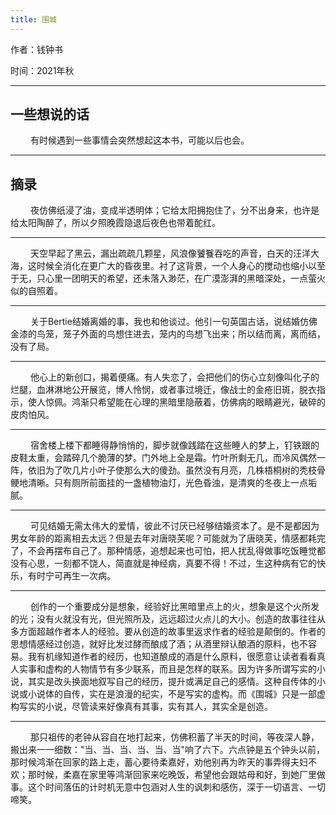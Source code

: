 ```yaml
---
title: 围城
---
```


<p>作者：钱钟书</p>
<p>时间：2021年秋</p>

---

## 一些想说的话
<p>
&emsp;&emsp;
有时候遇到一些事情会突然想起这本书，可能以后也会。
</p>

---

## 摘录

<p>
&emsp;&emsp;
夜仿佛纸浸了油，变成半透明体；它给太阳拥抱住了，分不出身来，也许是给太阳陶醉了，所以夕照晚霞隐退后夜色也带着酡红。
</p>

---

<p>
&emsp;&emsp;
天空早起了黑云，漏出疏疏几颗星，风浪像饕餮吞吃的声音，白天的汪洋大海，这时候全消化在更广大的昏夜里。衬了这背景，一个人身心的搅动也缩小以至于无，只心里一团明天的希望，还未落入渺茫，在广漠澎湃的黑暗深处，一点萤火似的自照着。
</p>

---

<p>
&emsp;&emsp;
关于Bertie结婚离婚的事，我也和他谈过。他引一句英国古话，说结婚仿佛金漆的鸟笼，笼子外面的鸟想住进去，笼内的鸟想飞出来；所以结而离，离而结，没有了局。
</p>

---

<p>
&emsp;&emsp;
他心上的新创口，揭着便痛。有人失恋了，会把他们的伤心立刻像叫化子的烂腿，血淋淋地公开展览，博人怜悯，或者事过境迁，像战士的金疮旧斑，脱衣指示，使人惊佩。鸿渐只希望能在心理的黑暗里隐蔽着，仿佛病的眼睛避光，破碎的皮肉怕风。
</p>

---

<p>
&emsp;&emsp;
宿舍楼上楼下都睡得静悄悄的，脚步就像践踏在这些睡人的梦上，钉铁跟的皮鞋太重，会踏碎几个脆薄的梦。门外地上全是霜。竹叶所剩无几，而冷风偶然一阵，依旧为了吹几片小叶子使那么大的傻劲。虽然没有月亮，几株梧桐树的秃枝骨鲠地清晰。只有厕所前面挂的一盏植物油灯，光色昏浊，是清爽的冬夜上一点垢腻。
</p>

---

<p>
&emsp;&emsp;
可见结婚无需太伟大的爱情，彼此不讨厌已经够结婚资本了。是不是都因为男女年龄的距离相去太远？但是去年对唐晓芙呢？可能就为了唐晓芙，情感都耗完了，不会再摆布自己了。那种情感，追想起来也可怕，把人扰乱得做事吃饭睡觉都没有心思，一刻都不饶人，简直就是神经病，真要不得！不过，生这种病有它的快乐，有时宁可再生一次病。
</p>

---

<p>
&emsp;&emsp;
创作的一个重要成分是想象，经验好比黑暗里点上的火，想象是这个火所发的光；没有火就没有光，但光照所及，远远超过火点儿的大小。创造的故事往往从多方面超越作者本人的经验。要从创造的故事里返求作者的经验是颠倒的。作者的思想情感经过创造，就好比发过酵而酿成了酒；从酒里辩认酿酒的原料，也不容易。我有机缘知道作者的经历，也知道酿成的酒是什么原料，很愿意让读者看看真人实事和虚构的人物情节有多少联系，而且是怎样的联系。因为许多所谓写实的小说，其实是改头换面地叙写自己的经历，提升或满足自己的感情。这种自传体的小说或小说体的自传，实在是浪漫的纪实，不是写实的虚构。而《围城》只是一部虚构写实的小说，尽管读来好像真有其事，实有其人，其实全是创造。
</p>

---

<p>
&emsp;&emsp;
那只祖传的老钟从容自在地打起来，仿佛积蓄了半天的时间，等夜深人静，搬出来一一细数："当、当、当、当、当、当"响了六下。六点钟是五个钟头以前，那时候鸿渐在回家的路上走，蓄心要待柔嘉好，劝他别再为昨天的事弄得夫妇不欢；那时候，柔嘉在家里等鸿渐回家来吃晚饭，希望他会跟姑母和好，到她厂里做事。这个时间落伍的计时机无意中包涵对人生的讽刺和感伤，深于一切语言、一切啼笑。
</p>